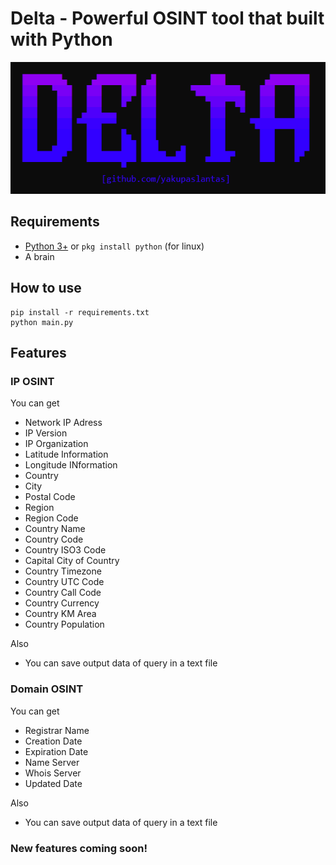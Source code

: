 # Delta - Powerful OSINT tool that built with Python
<p align=center> 
    <img src="https://github.com/yakupaslantas/delta/blob/main/.github/delta.png">
</p>


## Requirements
- [Python 3+](https://www.python.org/downloads/) or `pkg install python` (for linux) 
- A brain

## How to use
```
pip install -r requirements.txt
python main.py
```

## Features
### IP OSINT
You can get
- Network IP Adress
- IP Version
- IP Organization
- Latitude Information
- Longitude INformation
- Country
- City
- Postal Code
- Region
- Region Code
- Country Name
- Country Code
- Country ISO3 Code
- Capital City of Country
- Country Timezone
- Country UTC Code
- Country Call Code
- Country Currency
- Country KM Area
- Country Population
  

Also

- You can save output data of query in a text file


### Domain OSINT

You can get
 - Registrar Name
 - Creation Date
 - Expiration Date
 - Name Server
 - Whois Server
 - Updated Date

Also

  - You can save output data of query in a text file

### New features coming soon!
